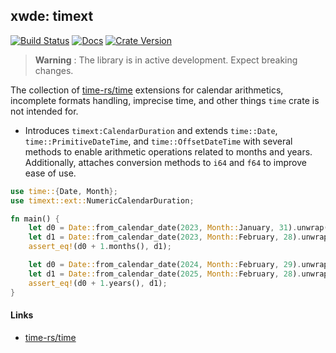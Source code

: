 ## xwde: timext

[![Build Status][action-badge]][action-url] [![Docs][docs-badge]][docs-url]
[![Crate Version][crates-badge]][crates-url]

[action-badge]: https://img.shields.io/github/actions/workflow/status/xwde/timext/build.yaml?branch=main&label=build&logo=github&style=for-the-badge
[action-url]: https://github.com/xwde/timext/actions/workflows/build.yaml
[crates-badge]: https://img.shields.io/crates/v/timext.svg?logo=rust&style=for-the-badge
[crates-url]: https://crates.io/crates/timext
[docs-badge]: https://img.shields.io/docsrs/timext?logo=Docs.rs&style=for-the-badge
[docs-url]: http://docs.rs/timext

> **Warning** : The library is in active development. Expect breaking changes.

The collection of [time-rs/time](https://github.com/time-rs/time/) extensions
for calendar arithmetics, incomplete formats handling, imprecise time, and other
things `time` crate is not intended for.

- Introduces `timext:CalendarDuration` and extends `time::Date`,
  `time::PrimitiveDateTime`, and `time::OffsetDateTime` with several methods to
  enable arithmetic operations related to months and years. Additionally,
  attaches conversion methods to `i64` and `f64` to improve ease of use.

```rust
use time::{Date, Month};
use timext::ext::NumericCalendarDuration;

fn main() {
    let d0 = Date::from_calendar_date(2023, Month::January, 31).unwrap();
    let d1 = Date::from_calendar_date(2023, Month::February, 28).unwrap();
    assert_eq!(d0 + 1.months(), d1);

    let d0 = Date::from_calendar_date(2024, Month::February, 29).unwrap();
    let d1 = Date::from_calendar_date(2025, Month::February, 28).unwrap();
    assert_eq!(d0 + 1.years(), d1);
}
```

#### Links

- [time-rs/time](https://github.com/time-rs/time/)
